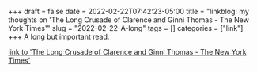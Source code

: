 +++draft = falsedate = 2022-02-22T07:42:23-05:00title = "linkblog: my thoughts on 'The Long Crusade of Clarence and Ginni Thomas - The New York Times'"slug = "2022-02-22-A-long"tags = []categories = ["link"]+++A long but important read. [link to 'The Long Crusade of Clarence and Ginni Thomas - The New York Times'](https://www.nytimes.com/2022/02/22/magazine/clarence-ginni-thomas.html)